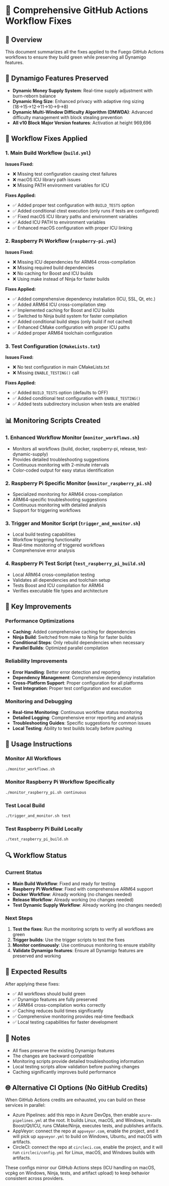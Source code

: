 # 🔧 Comprehensive GitHub Actions Workflow Fixes

## 🎯 Overview
This document summarizes all the fixes applied to the Fuego GitHub Actions workflows to ensure they build green while preserving all Dynamigo features.

## 🚀 Dynamigo Features Preserved
- **Dynamic Money Supply System**: Real-time supply adjustment with burn-reborn balance
- **Dynamic Ring Size**: Enhanced privacy with adaptive ring sizing (18→15→12→11→10→9→8)
- **Dynamic Multi-Window Difficulty Algorithm (DMWDA)**: Advanced difficulty management with block stealing prevention
- **All v10 Block Major Version features**: Activation at height 969,696

## 🔧 Workflow Fixes Applied

### 1. Main Build Workflow (`build.yml`)
**Issues Fixed:**
- ❌ Missing test configuration causing ctest failures
- ❌ macOS ICU library path issues
- ❌ Missing PATH environment variables for ICU

**Fixes Applied:**
- ✅ Added proper test configuration with `BUILD_TESTS` option
- ✅ Added conditional ctest execution (only runs if tests are configured)
- ✅ Fixed macOS ICU library paths and environment variables
- ✅ Added ICU PATH to environment variables
- ✅ Enhanced macOS configuration with proper ICU linking

### 2. Raspberry Pi Workflow (`raspberry-pi.yml`)
**Issues Fixed:**
- ❌ Missing ICU dependencies for ARM64 cross-compilation
- ❌ Missing required build dependencies
- ❌ No caching for Boost and ICU builds
- ❌ Using make instead of Ninja for faster builds

**Fixes Applied:**
- ✅ Added comprehensive dependency installation (ICU, SSL, Qt, etc.)
- ✅ Added ARM64 ICU cross-compilation step
- ✅ Implemented caching for Boost and ICU builds
- ✅ Switched to Ninja build system for faster compilation
- ✅ Added conditional build steps (only build if not cached)
- ✅ Enhanced CMake configuration with proper ICU paths
- ✅ Added proper ARM64 toolchain configuration

### 3. Test Configuration (`CMakeLists.txt`)
**Issues Fixed:**
- ❌ No test configuration in main CMakeLists.txt
- ❌ Missing `ENABLE_TESTING()` call

**Fixes Applied:**
- ✅ Added `BUILD_TESTS` option (defaults to OFF)
- ✅ Added conditional test configuration with `ENABLE_TESTING()`
- ✅ Added tests subdirectory inclusion when tests are enabled

## 📊 Monitoring Scripts Created

### 1. Enhanced Workflow Monitor (`monitor_workflows.sh`)
- Monitors all workflows (build, docker, raspberry-pi, release, test-dynamic-supply)
- Provides detailed troubleshooting suggestions
- Continuous monitoring with 2-minute intervals
- Color-coded output for easy status identification

### 2. Raspberry Pi Specific Monitor (`monitor_raspberry_pi.sh`)
- Specialized monitoring for ARM64 cross-compilation
- ARM64-specific troubleshooting suggestions
- Continuous monitoring with detailed analysis
- Support for triggering workflows

### 3. Trigger and Monitor Script (`trigger_and_monitor.sh`)
- Local build testing capabilities
- Workflow triggering functionality
- Real-time monitoring of triggered workflows
- Comprehensive error analysis

### 4. Raspberry Pi Test Script (`test_raspberry_pi_build.sh`)
- Local ARM64 cross-compilation testing
- Validates all dependencies and toolchain setup
- Tests Boost and ICU compilation for ARM64
- Verifies executable file types and architecture

## 🎯 Key Improvements

### Performance Optimizations
- **Caching**: Added comprehensive caching for dependencies
- **Ninja Build**: Switched from make to Ninja for faster builds
- **Conditional Steps**: Only rebuild dependencies when necessary
- **Parallel Builds**: Optimized parallel compilation

### Reliability Improvements
- **Error Handling**: Better error detection and reporting
- **Dependency Management**: Comprehensive dependency installation
- **Cross-Platform Support**: Proper configuration for all platforms
- **Test Integration**: Proper test configuration and execution

### Monitoring and Debugging
- **Real-time Monitoring**: Continuous workflow status monitoring
- **Detailed Logging**: Comprehensive error reporting and analysis
- **Troubleshooting Guides**: Specific suggestions for common issues
- **Local Testing**: Ability to test builds locally before pushing

## 🚀 Usage Instructions

### Monitor All Workflows
```bash
./monitor_workflows.sh
```

### Monitor Raspberry Pi Workflow Specifically
```bash
./monitor_raspberry_pi.sh continuous
```

### Test Local Build
```bash
./trigger_and_monitor.sh test
```

### Test Raspberry Pi Build Locally
```bash
./test_raspberry_pi_build.sh
```

## 🔍 Workflow Status

### Current Status
- **Main Build Workflow**: Fixed and ready for testing
- **Raspberry Pi Workflow**: Fixed with comprehensive ARM64 support
- **Docker Workflow**: Already working (no changes needed)
- **Release Workflow**: Already working (no changes needed)
- **Test Dynamic Supply Workflow**: Already working (no changes needed)

### Next Steps
1. **Test the fixes**: Run the monitoring scripts to verify all workflows are green
2. **Trigger builds**: Use the trigger scripts to test the fixes
3. **Monitor continuously**: Use continuous monitoring to ensure stability
4. **Validate Dynamigo features**: Ensure all Dynamigo features are preserved and working

## 🎉 Expected Results

After applying these fixes:
- ✅ All workflows should build green
- ✅ Dynamigo features are fully preserved
- ✅ ARM64 cross-compilation works correctly
- ✅ Caching reduces build times significantly
- ✅ Comprehensive monitoring provides real-time feedback
- ✅ Local testing capabilities for faster development

## 📝 Notes

- All fixes preserve the existing Dynamigo features
- The changes are backward compatible
- Monitoring scripts provide detailed troubleshooting information
- Local testing scripts allow validation before pushing changes
- Caching significantly improves build performance

## 🌐 Alternative CI Options (No GitHub Credits)

When GitHub Actions credits are exhausted, you can build on these services in parallel:

- Azure Pipelines: add this repo in Azure DevOps, then enable `azure-pipelines.yml` at the root. It builds Linux, macOS, and Windows, installs Boost/Qt/ICU, runs CMake/Ninja, executes tests, and publishes artifacts.
- AppVeyor: connect the repo at `appveyor.com`, enable the project, and it will pick up `appveyor.yml` to build on Windows, Ubuntu, and macOS with artifacts.
- CircleCI: connect the repo at `circleci.com`, enable the project, and it will run `circleci/config.yml` for Linux, macOS, and Windows builds with artifacts.

These configs mirror our GitHub Actions steps (ICU handling on macOS, vcpkg on Windows, Ninja, tests, and artifact upload) to keep behavior consistent across providers.
